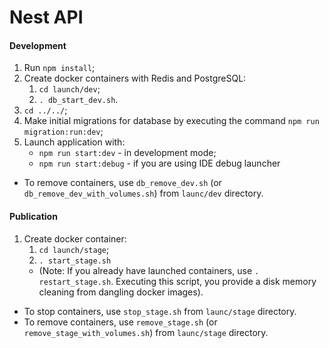 Nest API
======

#### Development
1. Run `npm install`;
2. Create docker containers with Redis and PostgreSQL:
   1. `cd launch/dev`;
   2. `. db_start_dev.sh`.
3. `cd ../../`;
4. Make initial migrations for database by executing the command `npm run migration:run:dev`;
5. Launch application with:
   - `npm run start:dev` - in development mode;
   - `npm run start:debug` - if you are using IDE debug launcher
- To remove containers, use `db_remove_dev.sh` (or `db_remove_dev_with_volumes.sh`)
from `launc/dev` directory.
    
#### Publication
1. Create docker container:
   1. `cd launch/stage`;
   2. `. start_stage.sh`
    - (Note: If you already have launched containers, use `. restart_stage.sh`.
      Executing this script, you provide a disk memory cleaning from dangling docker images).
- To stop containers, use `stop_stage.sh` from `launc/stage` directory.
- To remove containers, use `remove_stage.sh` (or `remove_stage_with_volumes.sh`)
  from `launc/stage` directory.